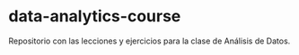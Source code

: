 # data-analytics-course
Repositorio con las lecciones y ejercicios para la clase de Análisis de Datos.
